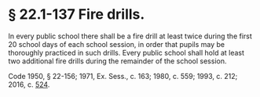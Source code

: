 # § 22.1-137 Fire drills.

<p>In every public school there shall be a fire drill at least twice during the first 20 school days of each school session, in order that pupils may be thoroughly practiced in such drills. Every public school shall hold at least two additional fire drills during the remainder of the school session.</p><p>Code 1950, § 22-156; 1971, Ex. Sess., c. 163; 1980, c. 559; 1993, c. 212; 2016, c. <a href='http://lis.virginia.gov/cgi-bin/legp604.exe?161+ful+CHAP0524'>524</a>.</p>